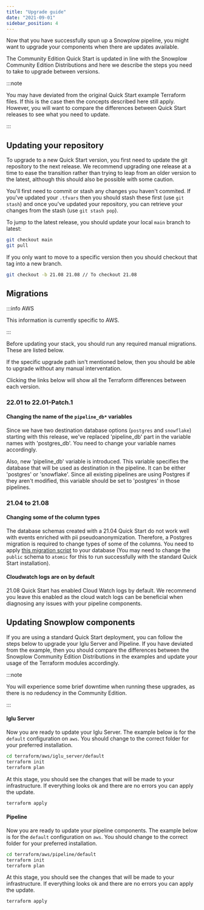 ```yaml
---
title: "Upgrade guide"
date: "2021-09-01"
sidebar_position: 4
---
```


Now that you have successfully spun up a Snowplow pipeline, you might want to upgrade your components when there are updates available.

The Community Edition Quick Start is updated in line with the Snowplow Community Edition Distributions and here we describe the steps you need to take to upgrade between versions.

:::note

You may have deviated from the original Quick Start example Terraform files. If this is the case then the concepts described here still apply. However, you will want to compare the differences between Quick Start releases to see what you need to update.

:::

## Updating your repository

To upgrade to a new Quick Start version, you first need to update the git repository to the next release. We recommend upgrading one release at a time to ease the transition rather than trying to leap from an older version to the latest, although this should also be possible with some caution.

You'll first need to commit or stash any changes you haven't commited. If you've updated your `.tfvars` then you should stash these first (use `git stash`) and once you've updated your repository, you can retrieve your changes from the stash (use `git stash pop`).

To jump to the latest release, you should update your local `main` branch to latest:

```bash
git checkout main
git pull
```

If you only want to move to a specific version then you should checkout that tag into a new branch.

```bash
git checkout -b 21.08 21.08 // To checkout 21.08
```

## Migrations

:::info AWS

This information is currently specific to AWS.

:::

Before updating your stack, you should run any required manual migrations. These are listed below.

If the specific upgrade path isn't mentioned below, then you should be able to upgrade without any manual interventation.

Clicking the links below will show all the Terraform differences between each version.

### 22.01 to 22.01-Patch.1

#### Changing the name of the `pipeline_db*` variables

Since we have two destination database options (`postgres` and `snowflake`) starting with this release, we've replaced 'pipeline_db' part in the variable names with 'postgres_db'. You need to change your variable names accordingly.

Also, new 'pipeline_db' variable is introduced. This variable specifies the database that will be used as destination in the pipeline. It can be either 'postgres' or 'snowflake'. Since all existing pipelines are using Postgres if they aren't modified, this variable should be set to 'postgres' in those pipelines.

### 21.04 to 21.08

#### Changing some of the column types

The database schemas created with a 21.04 Quick Start do not work well with events enriched with pii pseudoanonymization. Therefore, a Postgres migration is required to change types of some of the columns. You need to apply [this migration script](https://github.com/snowplow-incubator/snowplow-postgres-loader/blob/master/migrations/0-3-0.sql) to your database (You may need to change the `public` schema to `atomic` for this to run successfully with the standard Quick Start installation).

#### Cloudwatch logs are on by default

21.08 Quick Start has enabled Cloud Watch logs by default. We recommend you leave this enabled as the cloud watch logs can be beneficial when diagnosing any issues with your pipeline components.

## Updating Snowplow components

If you are using a standard Quick Start deployment, you can follow the steps below to upgrade your Iglu Server and Pipeline. If you have deviated from the example, then you should compare the differences between the Snowplow Community Edition Distributions in the examples and update your usage of the Terraform modules accordingly.

:::note

You will experience some brief downtime when running these upgrades, as there is no redudency in the Community Edition.

:::

#### Iglu Server

Now you are ready to update your Iglu Server. The example below is for the `default` configuration on `aws`. You should change to the correct folder for your preferred installation.

```bash
cd terraform/aws/iglu_server/default
terraform init
terraform plan
```

At this stage, you should see the changes that will be made to your infrastructure. If everything looks ok and there are no errors you can apply the update.

```bash
terraform apply
```

#### Pipeline

Now you are ready to update your pipeline components. The example below is for the `default` configuration on `aws`. You should change to the correct folder for your preferred installation.

```bash
cd terraform/aws/pipeline/default
terraform init
terraform plan
```

At this stage, you should see the changes that will be made to your infrastructure. If everything looks ok and there are no errors you can apply the update.

```bash
terraform apply
```
